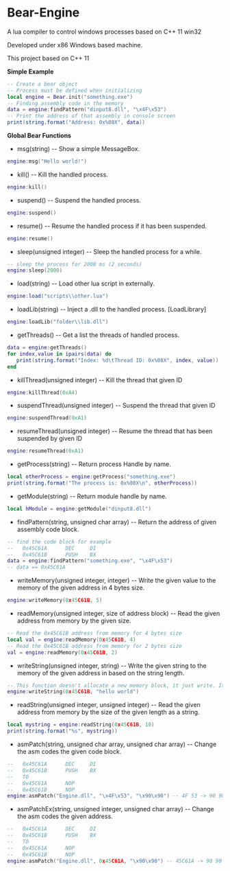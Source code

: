 # Bear-Engine
A lua compiler to control windows processes based on C++ 11 win32

Developed under x86 Windows based machine.

This project based on C++ 11

**Simple Example**

```lua
-- Create a bear object
-- Process must be defined when initializing
local engine = Bear.init("something.exe")
-- Finding assembly code in the memory
data = engine:findPattern("dinput8.dll", "\x4F\x53")
-- Print the address of that assembly in console screen
print(string.format("Address: 0x%08X", data))
```

**Global Bear Functions**

- msg(string) -- Show a simple MessageBox.
```lua
engine:msg("Hello world!")
```

- kill() -- Kill the handled process.
```lua
engine:kill()
```

- suspend() -- Suspend the handled process.
```lua
engine:suspend()
```

- resume() -- Resume the handled process if it has been suspended.
```lua
engine:resume()
```

- sleep(unsigned integer) -- Sleep the handled process for a while.
```lua
-- sleep the process for 2000 ms (2 seconds)
engine:sleep(2000)
```

- load(string) -- Load other lua script in externally.
```lua
engine:load("scripts\\other.lua")
```

- loadLib(string) -- Inject a .dll to the handled process. [LoadLibrary]
```lua
engine:loadLib("folder\\lib.dll")
```

- getThreads() -- Get a list the threads of handled process.
```lua
data = engine:getThreads()
for index,value in ipairs(data) do
   print(string.format("Index: %d\tThread ID: 0x%08X", index, value))
end
```

- killThread(unsigned integer) -- Kill the thread that given ID
```lua
engine:killThread(0xA4)
```

- suspendThread(unsigned integer) -- Suspend the thread that given ID
```lua
engine:suspendThread(0xA1)
```

- resumeThread(unsigned integer) -- Resume the thread that has been suspended by given ID
```lua
engine:resumeThread(0xA1)
```

- getProcess(string) -- Return process Handle by name.
```lua
local otherProcess = engine:getProcess("something.exe")
print(string.format("The process is: 0x%08X\n", otherProcess))
```

- getModule(string) -- Return module handle by name.
```lua
local hModule = engine:getModule("dinput8.dll")
```

- findPattern(string, unsigned char array) -- Return the address of given assembly code block.
```lua
-- find the code block for example
--   0x‭45C61A‬      DEC     DI
--   0x‭45C61B      PUSH    BX
data = engine:findPattern("something.exe", "\x4F\x53")
-- data == 0x‭45C61A
```

- writeMemory(unsigned integer, integer) -- Write the given value to the memory of the given address in 4 bytes size.
```lua
engine:writeMemory(0x‭45C61B, 5‬)
```
- readMemory(unsigned integer, size of  address block) -- Read the given address from memory by the given size.
```lua
-- Read the 0x‭45C61B address from memory for 4 bytes size
local val = engine:readMemory(0x‭45C61B‬, 4)
-- Read the 0x‭45C61B address from memory for 2 bytes size
val = engine:readMemory(0x‭45C61B‬, 2)
```

- writeString(unsigned integer, string) -- Write the given string to the memory of the given address in based on the string length.
```lua
-- This function doesn't allocate a new memory block, it just write. It can cause a problem if the given string length exceed the size of the memory block.
engine:writeString(0x‭45C61B‬, "hello world")
```

- readString(unsigned integer, unsigned integer) -- Read the given address from memory by the size of the given length as a string.
```lua
local mystring = engine:readString(0x‭45C61B, 10‬)
print(string.format("%s", mystring))
```

- asmPatch(string, unsigned char array, unsigned char array) -- Change the asm codes the given code block.
```lua
--   0x‭45C61A‬      DEC     DI
--   0x‭45C61B      PUSH    BX
--   TO
--   0x‭45C61A‬      NOP
--   0x‭45C61B      NOP
engine:asmPatch("Engine.dll", "\x4F\x53", "\x90\x90") -- 4F 53 -> 90 90
```

- asmPatchEx(string, unsigned integer, unsigned char array) -- Change the asm codes the given address.
```lua
--   0x‭45C61A‬      DEC     DI
--   0x‭45C61B      PUSH    BX
--   TO
--   0x‭45C61A‬      NOP
--   0x‭45C61B      NOP
engine:asmPatch("Engine.dll", 0x‭45C61A‬, "\x90\x90") -- 45C61A -> 90 90
```